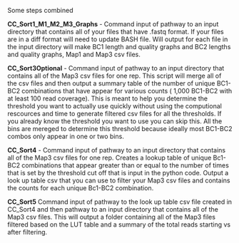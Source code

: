 Some steps combined 


**CC_Sort1_M1_M2_M3_Graphs** - Command input of pathway to an input directory that contains all of your files that have .fastq format. If your files are in a diff format will need to update BASH file. Will output for each file in the input directory will make BC1 length and quality graphs and BC2 lengths and quality graphs, Map1 and Map3 csv files. 

**CC_Sort3Optional** - Command input of pathway to an input directory that contains all of the Map3 csv files for one rep. This script will merge all of the csv files and then output a summary table of the number of unique BC1-BC2 combinations that have appear for various counts ( 1,000 BC1-BC2 with at least 100 read coverage). This is meant to help you determine the threshold you want to actually use quickly without using the computional rescources and time to generate filtered csv files for all the thresholds. If you already know the threshold you want to use you can skip this. All the bins are mereged to determine this threshold because ideally most BC1-BC2 combos only appear in one or two bins. 

**CC_Sort4** - Command input of pathway to an input directory that contains all of the Map3 csv files for one rep. Creates a lookup table of unique Bc1-BC2 combinations that appear greater than or equal to the number of times that is set by the threshold cut off that is input in the python code. Output a look up table csv that you can use to filter your Map3 csv files and contains the counts for each unique Bc1-BC2 combination.

**CC_Sort5**  Command input of pathway to the look up table csv file created in CC_Sort4 and then pathway to an input directory that contains all of the Map3 csv files. This will output a folder containing all of the Map3 files filtered based on the LUT table and a summary of the total reads starting vs after filtering. 
